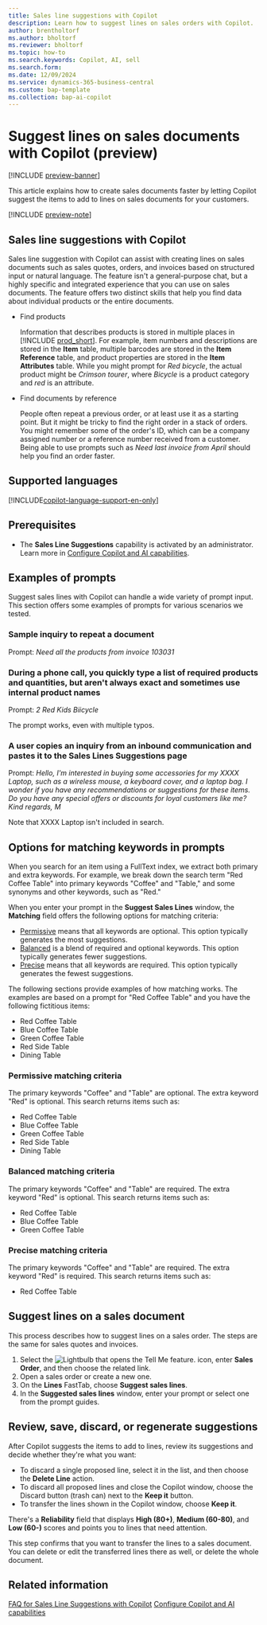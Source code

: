 ```yaml
---
title: Sales line suggestions with Copilot
description: Learn how to suggest lines on sales orders with Copilot.
author: brentholtorf
ms.author: bholtorf
ms.reviewer: bholtorf
ms.topic: how-to
ms.search.keywords: Copilot, AI, sell
ms.search.form:
ms.date: 12/09/2024
ms.service: dynamics-365-business-central
ms.custom: bap-template
ms.collection: bap-ai-copilot
---
```


# Suggest lines on sales documents with Copilot (preview)

[!INCLUDE [preview-banner](~/../shared-content/shared/preview-includes/preview-banner.md)]

This article explains how to create sales documents faster by letting Copilot suggest the items to add to lines on sales documents for your customers.

[!INCLUDE [preview-note](~/../shared-content/shared/preview-includes/production-ready-preview-dynamics365.md)]

## Sales line suggestions with Copilot

Sales line suggestion with Copilot can assist with creating lines on sales documents such as sales quotes, orders, and invoices based on structured input or natural language. The feature isn't a general-purpose chat, but a highly specific and integrated experience that you can use on sales documents. The feature offers two distinct skills that help you find data about individual products or the entire documents.

- Find products

  Information that describes products is stored in multiple places in [!INCLUDE [prod_short](includes/prod_short.md)]. For example, item numbers and descriptions are stored in the **Item** table, multiple barcodes are stored in the **Item Reference** table, and product properties are stored in the **Item Attributes** table. While you might prompt for *Red bicycle*, the actual product might be *Crimson tourer*, where *Bicycle* is a product category and *red* is an attribute.

- Find documents by reference

  People often repeat a previous order, or at least use it as a starting point. But it might be tricky to find the right order in a stack of orders. You might remember some of the order's ID, which can be a company assigned number or a reference number received from a customer. Being able to use prompts such as *Need last invoice from April* should help you find an order faster.

## Supported languages

[!INCLUDE[copilot-language-support-en-only](includes/copilot-language-support-en-only.md)]

## Prerequisites

- The **Sales Line Suggestions** capability is activated by an administrator. Learn more in [Configure Copilot and AI capabilities](enable-ai.md).

## Examples of prompts

Suggest sales lines with Copilot can handle a wide variety of prompt input. This section offers some examples of prompts for various scenarios we tested.

### Sample inquiry to repeat a document

Prompt: *Need all the products from invoice 103031*

### During a phone call, you quickly type a list of required products and quantities, but aren't always exact and sometimes use internal product names

Prompt: *2 Red Kids Biicycle*

The prompt works, even with multiple typos.

### A user copies an inquiry from an inbound communication and pastes it to the Sales Lines Suggestions page

Prompt: *Hello, I'm interested in buying some accessories for my XXXX Laptop, such as a wireless mouse, a keyboard cover, and a laptop bag. I wonder if you have any recommendations or suggestions for these items. Do you have any special offers or discounts for loyal customers like me? Kind regards, M*

Note that XXXX Laptop isn't included in search.

## Options for matching keywords in prompts

When you search for an item using a FullText index, we extract both primary and extra keywords. For example, we break down the search term "Red Coffee Table" into primary keywords "Coffee" and "Table," and some synonyms and other keywords, such as "Red."

When you enter your prompt in the **Suggest Sales Lines** window, the **Matching** field offers the following options for matching criteria:

- [Permissive](#permissive-matching-criteria) means that all keywords are optional. This option typically generates the most suggestions.
- [Balanced](#balanced-matching-criteria) is a blend of required and optional keywords. This option typically generates fewer suggestions.
- [Precise](#precise-matching-criteria) means that all keywords are required. This option typically generates the fewest suggestions.

The following sections provide examples of how matching works. The examples are based on a prompt for "Red Coffee Table" and you have the following fictitious items:

- Red Coffee Table
- Blue Coffee Table
- Green Coffee Table
- Red Side Table
- Dining Table

### Permissive matching criteria

The primary keywords "Coffee" and "Table" are optional. The extra keyword "Red" is optional. This search returns items such as:

- Red Coffee Table
- Blue Coffee Table
- Green Coffee Table
- Red Side Table
- Dining Table

### Balanced matching criteria

The primary keywords "Coffee" and "Table" are required. The extra keyword "Red" is optional. This search returns items such as:

- Red Coffee Table
- Blue Coffee Table
- Green Coffee Table

### Precise matching criteria

The primary keywords "Coffee" and "Table" are required. The extra keyword "Red" is required. This search returns items such as:

- Red Coffee Table

## Suggest lines on a sales document

This process describes how to suggest lines on a sales order. The steps are the same for sales quotes and invoices.

1. Select the ![Lightbulb that opens the Tell Me feature.](media/ui-search/search_small.png "Tell me what you want to do") icon, enter **Sales Order**, and then choose the related link.
1. Open a sales order or create a new one.
1. On the **Lines** FastTab, choose **Suggest sales lines**.
1. In the **Suggested sales lines** window, enter your prompt or select one from the prompt guides.

## Review, save, discard, or regenerate suggestions

After Copilot suggests the items to add to lines, review its suggestions and decide whether they're what you want:

- To discard a single proposed line, select it in the list, and then choose the **Delete Line** action.
- To discard all proposed lines and close the Copilot window, choose the Discard button (trash can) next to the **Keep it** button.
- To transfer the lines shown in the Copilot window, choose **Keep it**. 

There's a **Reliability** field that displays **High (80+)**, **Medium (60-80)**, and **Low (60-)** scores and points you to lines that need attention.

This step confirms that you want to transfer the lines to a sales document. You can delete or edit the transferred lines there as well, or delete the whole document.

## Related information

[FAQ for Sales Line Suggestions with Copilot](faq-sales-suggest-sales-lines-with-copilot.md)
[Configure Copilot and AI capabilities](enable-ai.md)
